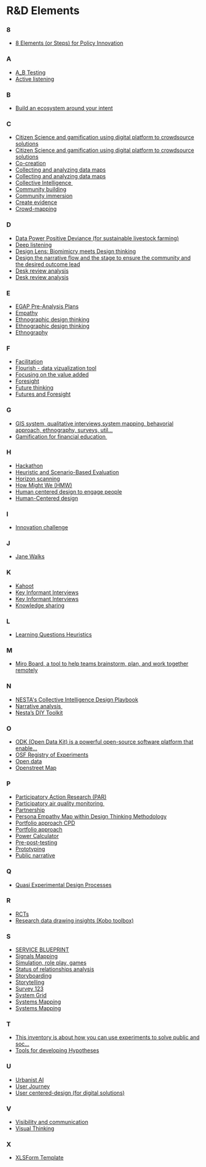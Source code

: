 # R&D Elements


<div class=multicol>

<div>

### 8

- [8 Elements (or Steps) for Policy Innovation](/elements/tools/?doc=8%20Elements%20%28or%20Steps%29%20for%20Policy%20Innovation)
</div>

<div>

### A

- [A_B Testing](/elements/tools/?doc=A_B%20testing)
- [Active listening](/elements/tools/?doc=Active%20listening)
</div>

<div>

### B

- [Build an ecosystem around your intent](/elements/tools/?doc=Working%20with%20ecosystems)
</div>

<div>

### C

- [Citizen Science and gamification using digital platform to crowdsource solutions](/elements/tools/?doc=Citizen%20science%20and%20gamification%20using%20digital%20platform%20to%20crowdsource%20solutions)
- [Citizen Science and gamification using digital platform to crowdsource solutions](/elements/tools/?doc=Citizen%20science)
- [Co-creation](/elements/tools/?doc=Co-creation)
- [Collecting and analyzing data maps](/elements/tools/?doc=Collecting%20and%20analyzing%20data%20maps)
- [Collecting and analyzing data maps](/elements/tools/?doc=Data%20collection)
- [Collective Intelligence ](/elements/tools/?doc=Collective%20intelligence%20for%20the%20analysis%20of%20emerging%20signals)
- [Community building](/elements/tools/?doc=Community%20building)
- [Community immersion](/elements/tools/?doc=Community%20immersion)
- [Create evidence](/elements/tools/?doc=Create%20evidence)
- [Crowd-mapping](/elements/tools/?doc=Crowd-mapping)
</div>

<div>

### D

- [Data Power Positive Deviance (for sustainable livestock farming)](/elements/tools/?doc=Data%20Powered%20Positive%20Deviance)
- [Deep listening](/elements/tools/?doc=Deep%20listening%20to%20map%20beyond%20the%20intangible)
- [Design Lens: Biomimicry meets Design thinking](/elements/tools/?doc=Design%20lens)
- [Design the narrative flow and the stage to ensure the community and the desired outcome lead](/elements/tools/?doc=Design)
- [Desk review analysis](/elements/tools/?doc=Desk%20review%20analysis)
- [Desk review analysis](/elements/tools/?doc=Literature%20review%20and%20desk%20research)
</div>

<div>

### E

- [EGAP Pre-Analysis Plans](/elements/tools/?doc=EGAP%20Pre-analysis%20plans)
- [Empathy](/elements/tools/?doc=Empathy)
- [Ethnographic design thinking](/elements/tools/?doc=Design%20thinking)
- [Ethnographic design thinking](/elements/tools/?doc=Ethnographic%20design%20thinking)
- [Ethnography](/elements/tools/?doc=Ethnography)
</div>

<div>

### F

- [Facilitation](/elements/tools/?doc=Facilitation%20skills)
- [Flourish - data vizualization tool](/elements/tools/?doc=Flourish%20data%20visualization%20tool)
- [Focusing on the value added](/elements/tools/?doc=Focusing%20on%20the%20value%20added)
- [Foresight](/elements/tools/?doc=Foresight)
- [Future thinking](/elements/tools/?doc=Future%20thinking%20for%20human%20mobility)
- [Futures and Foresight](/elements/tools/?doc=Futures%20and%20Foresight)
</div>

<div>

### G

- [GIS system, qualitative interviews,system mapping, behavorial approach, ethnography, surveys, util…](/elements/tools/?doc=GIS%20systems)
- [Gamification for financial education ](/elements/tools/?doc=Gamification)
</div>

<div>

### H

- [Hackathon](/elements/tools/?doc=Hacktahon)
- [Heuristic and Scenario-Based Evaluation](/elements/tools/?doc=Scenario%20building)
- [Horizon scanning](/elements/tools/?doc=Horizon%20scanning)
- [How Might We (HMW)](/elements/tools/?doc=How%20might%20we)
- [Human centered design to engage people](/elements/tools/?doc=Human%20centered%20design%20to%20engage%20people)
- [Human-Centered design](/elements/tools/?doc=Human%20centered%20design)
</div>

<div>

### I

- [Innovation challenge](/elements/tools/?doc=Innovation%20challenge)
</div>

<div>

### J

- [Jane Walks](/elements/tools/?doc=Jane%20walks)
</div>

<div>

### K

- [Kahoot](/elements/tools/?doc=Kahoot)
- [Key Informant Interviews](/elements/tools/?doc=Conducting%20interviews)
- [Key Informant Interviews](/elements/tools/?doc=Key%20informant%20interviews)
- [Knowledge sharing](/elements/tools/?doc=Sharing%20knowledge)
</div>

<div>

### L

- [Learning Questions Heuristics](/elements/tools/?doc=Learning%20questions%20heuristics)
</div>

<div>

### M

- [Miro Board, a tool to help teams brainstorm, plan, and work together remotely](/elements/tools/?doc=Miro)
</div>

<div>

### N

- [NESTA's Collective Intelligence Design Playbook](/elements/tools/?doc=NESTA%20Collective%20Intelligence%20Design%20Playbook)
- [Narrative analysis ](/elements/tools/?doc=Narrative%20analysis)
- [Nesta’s DIY Toolkit](/elements/tools/?doc=NESTA%20DIY%20Toolkit)
</div>

<div>

### O

- [ODK (Open Data Kit) is a powerful open-source software platform that enable…](/elements/tools/?doc=Open%20Data%20Kit)
- [OSF Registry of Experiments](/elements/tools/?doc=OSF%20registry%20of%20epxeriments)
- [Open data](/elements/tools/?doc=Open%20data)
- [Openstreet Map](/elements/tools/?doc=Openstreet%20map)
</div>

<div>

### P

- [Participatory Action Research (PAR)](/elements/tools/?doc=Participatory%20action%20research)
- [Participatory air quality monitoring ](/elements/tools/?doc=Participatory%20monitoring%20evaluation%20reflection%20%26%20learning)
- [Partnership](/elements/tools/?doc=Patnership)
- [Persona Empathy Map within Design Thinking Methodology](/elements/tools/?doc=Personas)
- [Portfolio approach CPD](/elements/tools/?doc=Portfolio%20approach%20CPD)
- [Portfolio approach](/elements/tools/?doc=Portfolio%20approach)
- [Power Calculator](/elements/tools/?doc=Power%20calculator)
- [Pre-post-testing](/elements/tools/?doc=Pre-post-testing)
- [Prototyping](/elements/tools/?doc=Prototyping)
- [Public narrative](/elements/tools/?doc=Public%20narrative)
</div>

<div>

### Q

- [Quasi Experimental Design Processes](/elements/tools/?doc=Quasi%20expermental%20design%20processes)
</div>

<div>

### R

- [RCTs](/elements/tools/?doc=RCTs)
- [Research data drawing insights (Kobo toolbox)](/elements/tools/?doc=KoboToolbox%20for%20quality%20data%20collection%20and%20analysis%20in%20challenging%20settings)
</div>

<div>

### S

- [SERVICE BLUEPRINT](/elements/tools/?doc=Service%20blueprint)
- [Signals Mapping](/elements/tools/?doc=Signals%20mapping)
- [Simulation, role play, games](/elements/tools/?doc=Simulation%20role%20play%20and%20games)
- [Status of relationships analysis](/elements/tools/?doc=Status%20of%20relationships%20analysis)
- [Storyboarding](/elements/tools/?doc=Storyboarding)
- [Storytelling](/elements/tools/?doc=Storytelling%20for%20social%20engineering)
- [Survey 123](/elements/tools/?doc=ArcGIS)
- [System Grid](/elements/tools/?doc=System%20grids)
- [Systems Mapping](/elements/tools/?doc=Systems%20analysis)
- [Systems Mapping](/elements/tools/?doc=Systems%20mapping)
</div>

<div>

### T

- [This inventory is about how you can use experiments to solve public and soc…](/elements/tools/?doc=The%20Experimenters%20Inventory)
- [Tools for developing Hypotheses](/elements/tools/?doc=Tools%20for%20developing%20hypotheses)
</div>

<div>

### U

- [Urbanist AI](/elements/tools/?doc=Urbanist%20AI)
- [User Journey](/elements/tools/?doc=User%20journey%20mapping)
- [User centered-design (for digital solutions)](/elements/tools/?doc=User%20centered-design)
</div>

<div>

### V

- [Visibility and communication](/elements/tools/?doc=Communication%20skills)
- [Visual Thinking](/elements/tools/?doc=Visual%20thinking)
</div>

<div>

### X

- [XLSForm Template](/elements/tools/?doc=XLSForm%20template)
</div>
</div>